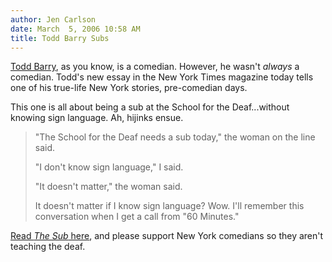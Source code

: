 ```yaml
---
author: Jen Carlson
date: March  5, 2006 10:58 AM
title: Todd Barry Subs
---
```


<p><a href="https://web.archive.org/web/20110811120102/http://www.toddbarry.com/news.html">Todd Barry</a>, as you know, is a comedian. However, he wasn&apos;t <em>always</em> a comedian. Todd&apos;s new essay in the New York Times magazine today tells one of his true-life New York stories, pre-comedian days. </p>

<p>This one is all about being a sub at the School for the Deaf...without knowing sign language. Ah, hijinks ensue. </p>

<blockquote>&quot;The School for the Deaf needs a sub today,&quot; the woman on the line said.

<p>&quot;I don&apos;t know sign language,&quot; I said.</p>

<p>&quot;It doesn&apos;t matter,&quot; the woman said.</p>

<p>It doesn&apos;t matter if I know sign language? Wow. I&apos;ll remember this conversation when I get a call from &quot;60 Minutes.&quot;</p></blockquote><p></p>

<p><a href="https://web.archive.org/web/20110811120102/http://www.nytimes.com/2006/03/05/magazine/05funny_humor.html?_r=1&amp;oref=slogin">Read <em>The Sub</em> here</a>, and please support New York comedians so they aren&apos;t teaching the deaf.</p>
